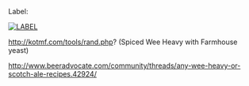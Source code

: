 Label:

[![LABEL](http://i.imgur.com/mCVSqY4.png)](http://imgur.com/mCVSqY4)

http://kotmf.com/tools/rand.php? (Spiced Wee Heavy with Farmhouse yeast)

http://www.beeradvocate.com/community/threads/any-wee-heavy-or-scotch-ale-recipes.42924/
